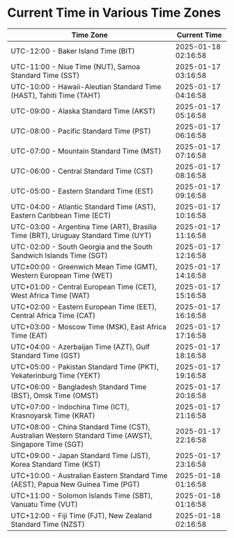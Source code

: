 # Current Time in Various Time Zones

| Time Zone | Current Time |
|-----------|--------------|
| UTC-12:00 - Baker Island Time (BIT) | 2025-01-18 02:16:58 |
| UTC-11:00 - Niue Time (NUT), Samoa Standard Time (SST) | 2025-01-17 03:16:58 |
| UTC-10:00 - Hawaii-Aleutian Standard Time (HAST), Tahiti Time (TAHT) | 2025-01-17 04:16:58 |
| UTC-09:00 - Alaska Standard Time (AKST) | 2025-01-17 05:16:58 |
| UTC-08:00 - Pacific Standard Time (PST) | 2025-01-17 06:16:58 |
| UTC-07:00 - Mountain Standard Time (MST) | 2025-01-17 07:16:58 |
| UTC-06:00 - Central Standard Time (CST) | 2025-01-17 08:16:58 |
| UTC-05:00 - Eastern Standard Time (EST) | 2025-01-17 09:16:58 |
| UTC-04:00 - Atlantic Standard Time (AST), Eastern Caribbean Time (ECT) | 2025-01-17 10:16:58 |
| UTC-03:00 - Argentina Time (ART), Brasília Time (BRT), Uruguay Standard Time (UYT) | 2025-01-17 11:16:58 |
| UTC-02:00 - South Georgia and the South Sandwich Islands Time (SGT) | 2025-01-17 12:16:58 |
| UTC±00:00 - Greenwich Mean Time (GMT), Western European Time (WET) | 2025-01-17 14:16:58 |
| UTC+01:00 - Central European Time (CET), West Africa Time (WAT) | 2025-01-17 15:16:58 |
| UTC+02:00 - Eastern European Time (EET), Central Africa Time (CAT) | 2025-01-17 16:16:58 |
| UTC+03:00 - Moscow Time (MSK), East Africa Time (EAT) | 2025-01-17 17:16:58 |
| UTC+04:00 - Azerbaijan Time (AZT), Gulf Standard Time (GST) | 2025-01-17 18:16:58 |
| UTC+05:00 - Pakistan Standard Time (PKT), Yekaterinburg Time (YEKT) | 2025-01-17 19:16:58 |
| UTC+06:00 - Bangladesh Standard Time (BST), Omsk Time (OMST) | 2025-01-17 20:16:58 |
| UTC+07:00 - Indochina Time (ICT), Krasnoyarsk Time (KRAT) | 2025-01-17 21:16:58 |
| UTC+08:00 - China Standard Time (CST), Australian Western Standard Time (AWST), Singapore Time (SGT) | 2025-01-17 22:16:58 |
| UTC+09:00 - Japan Standard Time (JST), Korea Standard Time (KST) | 2025-01-17 23:16:58 |
| UTC+10:00 - Australian Eastern Standard Time (AEST), Papua New Guinea Time (PGT) | 2025-01-18 01:16:58 |
| UTC+11:00 - Solomon Islands Time (SBT), Vanuatu Time (VUT) | 2025-01-18 01:16:58 |
| UTC+12:00 - Fiji Time (FJT), New Zealand Standard Time (NZST) | 2025-01-18 02:16:58 |

